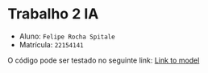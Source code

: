 # Trabalho 2 IA
 - Aluno: ``Felipe Rocha Spitale``
 - Matrícula: ``22154141``

O código pode ser testado no seguinte link: 
<a href="https://dtai.cs.kuleuven.be/problog/editor.html#task=prob&hash=418dc42a5db9a60b9ca7513f41397af8">Link to model</a>
